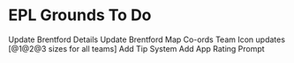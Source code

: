 #  EPL Grounds To Do

Update Brentford Details
Update Brentford Map Co-ords
Team Icon updates [@1@2@3 sizes for all teams]
Add Tip System
Add App Rating Prompt

